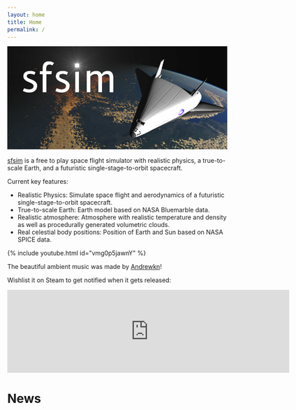 ```yaml
---
layout: home
title: Home
permalink: /
---
```


[![sfsim header image](sfsim.jpg)][1]

[sfsim][1] is a free to play space flight simulator with realistic physics, a true-to-scale Earth, and a futuristic single-stage-to-orbit spacecraft.

Current key features:
* Realistic Physics: Simulate space flight and aerodynamics of a futuristic single-stage-to-orbit spacecraft.
* True-to-scale Earth: Earth model based on NASA Bluemarble data.
* Realistic atmosphere: Atmosphere with realistic temperature and density as well as procedurally generated volumetric clouds.
* Real celestial body positions: Position of Earth and Sun based on NASA SPICE data.

{% include youtube.html id="vmg0p5jawnY" %}

The beautiful ambient music was made by [Andrewkn][2]!

Wishlist it on Steam to get notified when it gets released:

<div class="embed-container">
  <iframe src="https://store.steampowered.com/widget/3687560/" frameborder="0" width="646" height="190"></iframe>
</div>

# News

[1]: https://wedesoft.github.io/sfsim/
[2]: https://freesound.org/people/Andrewkn/
